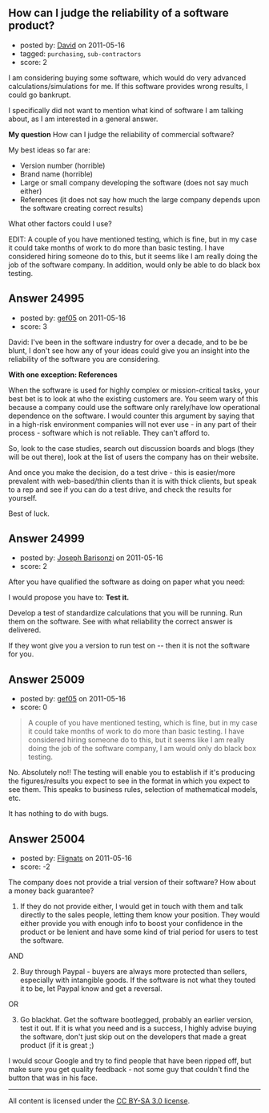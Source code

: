 ## How can I judge the reliability of a software product?

- posted by: [David](https://stackexchange.com/users/-1/2684-david) on 2011-05-16
- tagged: `purchasing`, `sub-contractors`
- score: 2

I am considering buying some software, which would do very advanced calculations/simulations for me. If this software provides wrong results, I could go bankrupt. 

I specifically did not want to mention what kind of software I am talking about, as I am interested in a general answer. 

**My question**
How can I judge the reliability of commercial software? 

My best ideas so far are:

 - Version number (horrible)
 - Brand name (horrible)
 - Large or small company developing the software (does not say much either)
 - References (it does not say how much the large company depends upon the software creating correct results)

What other factors could I use?

EDIT: A couple of you have mentioned testing, which is fine, but in my case it could take months of work to do more than basic testing. I have considered hiring someone do to this, but it seems like I am really doing the job of the software company. In addition, would only be able to do black box testing.


## Answer 24995

- posted by: [gef05](https://stackexchange.com/users/-1/10298-gef05) on 2011-05-16
- score: 3

David: I've been in the software industry for over a decade, and to be be blunt, I don't see how any of your ideas could give you an insight into the reliability of the software you are considering.

**With one exception: References** 

When the software is used for highly complex or mission-critical tasks, your best bet is to look at who the existing customers are. You seem wary of this because a company could use the software only rarely/have low operational dependence on the software. I would counter this argument by saying that in a high-risk environment companies will not ever use - in any part of their process - software which is not reliable. They can't afford to.

So, look to the case studies, search out discussion boards and blogs (they will be out there), look at the list of users the company has on their website.

And once you make the decision, do a test drive - this is easier/more prevalent with web-based/thin clients than it is with thick clients, but speak to a rep and see if you can do a test drive, and check the results for yourself. 

Best of luck.


## Answer 24999

- posted by: [Joseph Barisonzi](https://stackexchange.com/users/-1/8791-joseph-barisonzi) on 2011-05-16
- score: 2

After you have qualified the software as doing on paper what you need: 

I would propose you have to: **Test it.**

Develop a test of standardize calculations that you will be running. Run them on the software. See with what reliability the correct answer is delivered. 

If they wont give you a version to run test on -- then it is not the software for you.


## Answer 25009

- posted by: [gef05](https://stackexchange.com/users/-1/10298-gef05) on 2011-05-16
- score: 0

> A couple of you have mentioned testing, which is fine, but in my case it could take months of work to do more than basic testing. I have considered hiring someone do to this, but it seems like I am really doing the job of the software company, I am would only do black box testing.

No. Absolutely no!! The testing will enable you to establish if it's producing the figures/results you expect to see in the format in which you expect to see them. This speaks to business rules, selection of mathematical models, etc. 

It has nothing to do with bugs.


## Answer 25004

- posted by: [Flignats](https://stackexchange.com/users/-1/10488-flignats) on 2011-05-16
- score: -2

The company does not provide a trial version of their software?  How about a money back guarantee?  

1. If they do not provide either, I would get in touch with them and talk directly to the sales people, letting them know your position.  They would either provide you with enough info to boost your confidence in the product or be lenient and have some kind of trial period for users to test the software.

AND

2. Buy through Paypal - buyers are always more protected than sellers, especially with intangible goods.  If the software is not what they touted it to be, let Paypal know and get a reversal.

OR

3. Go blackhat.  Get the software bootlegged, probably an earlier version, test it out.  If it is what you need and is a success, I highly advise buying the software, don't just skip out on the developers that made a great product (if it is great ;)

I would scour Google and try to find people that have been ripped off, but make sure you get quality feedback - not some guy that couldn't find the button that was in his face.





---

All content is licensed under the [CC BY-SA 3.0 license](https://creativecommons.org/licenses/by-sa/3.0/).
